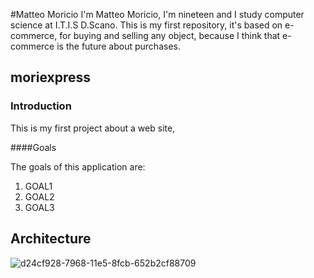 #Matteo Moricio
I'm Matteo Moricio, I'm nineteen and I study computer science at I.T.I.S D.Scano.  This is my first repository, it's based on e-commerce, for buying and selling any object, because I think that e-commerce is the future about purchases.

## moriexpress


### Introduction

  This is my first project about a web site, 
  
####Goals

  The goals of this application are:
  1. GOAL1
  2. GOAL2
  3. GOAL3

## Architecture
![d24cf928-7968-11e5-8fcb-652b2cf88709](https://cloud.githubusercontent.com/assets/15092207/10693568/c6bb7772-79a1-11e5-88fc-f5f2f4917d09.png)


